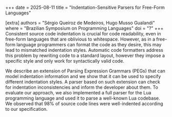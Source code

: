 +++
date  = 2025-08-11
title = "Indentation-Sensitive Parsers for Free-Form Languages"

[extra]
authors = "Sérgio Queiroz de Medeiros, Hugo Musso Gualandi"
where = "Brazilian Symposium on Programming Languages"
doi   = "?"
+++
Consistent source code indentation is crucial for code readability, even in
free-form languages that are oblivious to whitespace. However, as in a free-form
language programmers can format the code as they desire, this may lead to
mismatched indentation styles. Automatic code formatters address this problem by
rewriting code to a standard layout, however they impose a specific style and
only work for syntactically valid code.

We describe an extension of Parsing Expression Grammars (PEGs) that can model
indentation information and we show that it can be used to specify different
indentation styles. A parser based on such extension can check for indentation
inconsistencies and inform the developer about them. To evaluate our approach,
we also implemented a full parser for the Lua programming language and used it
to parse a well-known Lua codebase. We observed that 98% of source code lines
were well-indented according to our specification.
